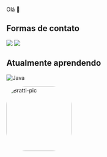Olá 👋

## Formas de contato
<div> 
  <a href="https://instagram.com/bratti.1" target="_blank"><img src="https://img.shields.io/badge/-Instagram-%23E4405F?style=for-the-badge&logo=instagram&logoColor=white" target="_blank"></a>
  <a href = "mailto:gustabratti1@gmail.com"><img src="https://img.shields.io/badge/-Gmail-%23333?style=for-the-badge&logo=gmail&logoColor=white" target="_blank"></a>
</div>


## Atualmente aprendendo
![Java](https://img.shields.io/badge/java-%23ED8B00.svg?style=for-the-badge&logo=openjdk&logoColor=white)

<img align="center" alt="Bratti-pic" height="170" style="border-radius:50px;" src="https://cdn.discordapp.com/attachments/1086841751664328705/1102700588166295622/profile.gif">
</div>
